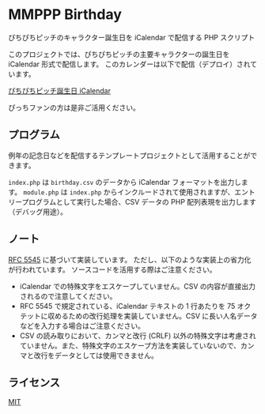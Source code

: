 # MMPPP Birthday

ぴちぴちピッチのキャラクター誕生日を iCalendar で配信する PHP スクリプト

このプロジェクトでは、ぴちぴちピッチの主要キャラクターの誕生日を iCalendar 形式で配信します。
このカレンダーは以下で配信（デプロイ）されています。

[ぴちぴちピッチ誕生日 iCalendar](https://mermaid.blue/mmppp-birthday/)

ぴっちファンの方は是非ご活用ください。

## プログラム

例年の記念日などを配信するテンプレートプロジェクトとして活用することができます。

`index.php` は `birthday.csv` のデータから iCalendar フォーマットを出力します。
`module.php` は `index.php` からインクルードされて使用されますが、エントリープログラムとして実行した場合、CSV データの PHP 配列表現を出力します（デバッグ用途）。

## ノート

[RFC 5545](https://www.rfc-editor.org/rfc/rfc5545.html) に基づいて実装しています。
ただし、以下のような実装上の省力化が行われています。
ソースコードを活用する際はご注意ください。

- iCalendar での特殊文字をエスケープしていません。CSV の内容が直接出力されるので注意してください。
- RFC 5545 で規定されている、iCalendar テキストの 1 行あたりを 75 オクテットに収めるための改行処理を実装していません。CSV に長い人名データなどを入力する場合はご注意ください。
- CSV の読み取りにおいて、カンマと改行 (CRLF) 以外の特殊文字は考慮されていません。また、特殊文字のエスケープ方法を実装していないので、カンマと改行をデータとしては使用できません。

## ライセンス

[MIT](LICENSE)
